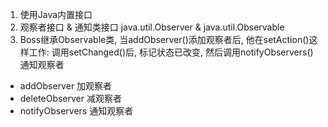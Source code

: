1. 使用Java内置接口
2. 观察者接口 & 通知类接口     java.util.Observer & java.util.Observable
3. Boss继承Observable类, 当addObserver()添加观察者后, 他在setAction()这样工作: 调用setChanged()后, 标记状态已改变, 然后调用notifyObservers()通知观察者
- addObserver           加观察者
- deleteObserver        减观察者
- notifyObservers       通知观察者